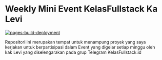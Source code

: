 # Weekly Mini Event KelasFullstack Ka Levi

[![pages-build-deployment](https://github.com/Lyandiff/Weekly-Mini-Event-KelasFullstack-Ka-Levi/actions/workflows/pages/pages-build-deployment/badge.svg)](https://github.com/Lyandiff/Weekly-Mini-Event-KelasFullstack-Ka-Levi/actions/workflows/pages/pages-build-deployment)

Repositori ini merupakan tempat untuk menampung proyek yang saya kerjakan untuk berpartisipasi dalam Event yang digelar setiap minggu oleh kak Levi yang diselengarakan pada grup Telegram KelasFullstack.id
